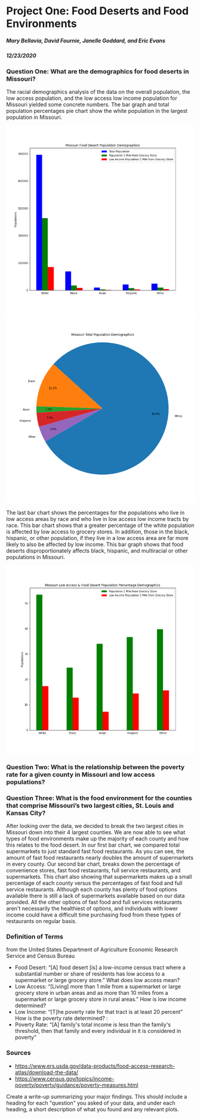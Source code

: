 # Project One: Food Deserts and Food Environments 
##### Mary Bellavia, David Fournie, Janelle Goddard, and Eric Evans
##### 12/23/2020

### Question One: What are the demographics for food deserts in Missouri?
The racial demographics analysis of the data on the overall population, the low access population, and the low access low income population for Missouri yielded some concrete numbers. The bar graph and total population percentages pie chart show the white population in the largest population in Missouri. 

![Population Demographics Bar Chart](output_data/PopulationDemographics.png)
![Population Demographics Pie Chart](output_data/PopulationPercentageDemographics.png)

The last bar chart shows the percentages for the populations who live in low access areas by race and who live in low access low income tracts by race. This bar chart shows that a greater percentage of the white population is affected by low access to grocery stores. In addition, those in the black, hispanic, or other population, if they live in a low access area are far more likely to also be affected by low income. This bar graph shows that food deserts disproportionately affects black, hispanic, and multiracial or other populations in Missouri.

![Low Access Population Demographics Bar Chart](output_data/PopulationPercentagesDemographics.png)

### Question Two: What is the relationship between the poverty rate for a given county in Missouri and low access populations?

### Question Three: What is the food environment for the counties that comprise Missouri’s two largest cities, St. Louis and Kansas City?
After looking over the data, we decided to break the two largest cities in Missouri down into their 4 largest counties. We are now able to see what types of food environments make up the majority of each county and how this relates to the food desert. In our first bar chart, we compared total supermarkets to just standard fast food restaurants. As you can see, the amount of fast food restaurants nearly doubles the amount of supermarkets in every county. Our second bar chart, breaks down the percentage of convenience stores, fast food restaurants, full service restaurants, and supermarkets. This chart also showing that supermarkets makes up a small percentage of each county versus the percentages of fast food and full service restaurants. Although each county has plenty of food options available there is still a lack of supermarkets available based on our data provided. All the other options of fast food and full services restaurants aren't necessarily the healthiest of options, and individuals with lower income could have a difficult time purchasing food from these types of restaurants on regular basis.

### Definition of Terms
from the United States Department of Agriculture Economic Research Service and Census Bureau
* Food Desert: “[A] food desert [is] a low-income census tract where a substantial number or share of residents has low access to a supermarket or large grocery store.”
What does low access mean?
* Low Access: “[Living] more than 1 mile from a supermarket or large grocery store in urban areas and as more than 10 miles from a supermarket or large grocery store in rural areas.”
How is low income determined?
* Low Income: “[T]he poverty rate for that tract is at least 20 percent”
How is the poverty rate determined? :
* Poverty Rate: “[A] family's total income is less than the family's threshold, then that family and every individual in it is considered in poverty”	

### Sources
* https://www.ers.usda.gov/data-products/food-access-research-atlas/download-the-data/
* https://www.census.gov/topics/income-poverty/poverty/guidance/poverty-measures.html 


Create a write-up summarizing your major findings. This should include a heading for each "question" you asked of your data, and under each heading, a short description of what you found and any relevant plots.